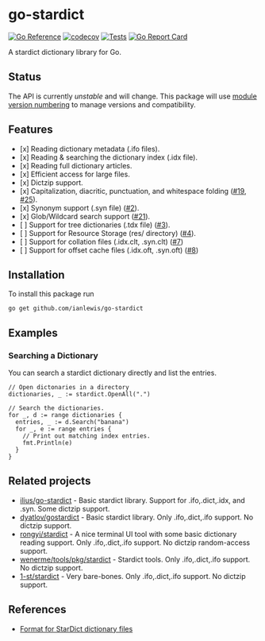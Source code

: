 # go-stardict

[![Go Reference](https://pkg.go.dev/badge/github.com/ianlewis/go-stardict.svg)](https://pkg.go.dev/github.com/ianlewis/go-stardict)
[![codecov](https://codecov.io/gh/ianlewis/go-stardict/graph/badge.svg?token=2HTI2KXI93)](https://codecov.io/gh/ianlewis/go-stardict)
[![Tests](https://github.com/ianlewis/go-stardict/actions/workflows/pre-submit.units.yml/badge.svg)](https://github.com/ianlewis/go-stardict/actions/workflows/pre-submit.units.yml)
[![Go Report Card](https://goreportcard.com/badge/github.com/ianlewis/go-stardict)](https://goreportcard.com/report/github.com/ianlewis/go-stardict)

A stardict dictionary library for Go.

## Status

The API is currently _unstable_ and will change. This package will use [module version numbering](https://golang.org/doc/modules/version-numbers) to manage versions and compatibility.

## Features

- \[x] Reading dictionary metadata (.ifo files).
- \[x] Reading & searching the dictionary index (.idx file).
- \[x] Reading full dictionary articles.
- \[x] Efficient access for large files.
- \[x] Dictzip support.
- \[x] Capitalization, diacritic, punctuation, and whitespace folding ([#19](https://github.com/ianlewis/go-stardict/issues/19), [#25](https://github.com/ianlewis/go-stardict/issues/25)).
- \[x] Synonym support (.syn file) ([#2](https://github.com/ianlewis/go-stardict/issues/2)).
- \[x] Glob/Wildcard search support ([#21](https://github.com/ianlewis/go-stardict/issues/21)).
- \[ ] Support for tree dictionaries (.tdx file) ([#3](https://github.com/ianlewis/go-stardict/issues/3)).
- \[ ] Support for Resource Storage (res/ directory) ([#4](https://github.com/ianlewis/go-stardict/issues/4)).
- \[ ] Support for collation files (.idx.clt, .syn.clt) ([#7](https://github.com/ianlewis/go-stardict/issues/7))
- \[ ] Support for offset cache files (.idx.oft, .syn.oft) ([#8](https://github.com/ianlewis/go-stardict/issues/8))

## Installation

To install this package run

`go get github.com/ianlewis/go-stardict`

## Examples

### Searching a Dictionary

You can search a stardict dictionary directly and list the entries.

```golang
// Open dictonaries in a directory
dictionaries, _ := stardict.OpenAll(".")

// Search the dictionaries.
for _, d := range dictionaries {
  entries, _ := d.Search("banana")
  for _, e := range entries {
    // Print out matching index entries.
    fmt.Println(e)
  }
}
```

## Related projects

- [ilius/go-stardict](https://github.com/ilius/go-stardict) - Basic stardict library. Support for .ifo,.dict,.idx, and .syn. Some dictzip support.
- [dyatlov/gostardict](https://github.com/dyatlov/gostardict) - Basic stardict library. Only .ifo,.dict,.ifo support. No dictzip support.
- [rongyi/stardict](https://github.com/rongyi/stardict) - A nice terminal UI tool with some basic dictionary reading support. Only .ifo,.dict,.ifo support. No dictzip random-access support.
- [wenerme/tools/pkg/stardict](https://github.com/wenerme/tools/tree/master/pkg/stardict) - Stardict tools. Only .ifo,.dict,.ifo support. No dictzip support.
- [1-st/stardict](https://github.com/1-st/stardict) - Very bare-bones. Only .ifo,.dict,.ifo support. No dictzip support.

## References

- [Format for StarDict dictionary files](https://github.com/huzheng001/stardict-3/blob/master/dict/doc/StarDictFileFormat)
